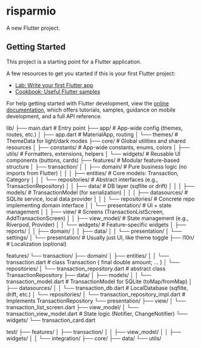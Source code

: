 # risparmio

A new Flutter project.

## Getting Started

This project is a starting point for a Flutter application.

A few resources to get you started if this is your first Flutter project:

- [Lab: Write your first Flutter app](https://docs.flutter.dev/get-started/codelab)
- [Cookbook: Useful Flutter samples](https://docs.flutter.dev/cookbook)

For help getting started with Flutter development, view the
[online documentation](https://docs.flutter.dev/), which offers tutorials,
samples, guidance on mobile development, and a full API reference.



lib/
├── main.dart                   # Entry point
├── app/                        # App-wide config (themes, routes, etc.)
│   ├── app.dart                # MaterialApp, routing
│   └── themes/                 # ThemeData for light/dark modes
├── core/                       # Global utilities and shared resources
│   ├── constants/              # App-wide constants, enums, colors
│   ├── utils/                  # Formatters, extensions, helpers
│   └── widgets/                # Reusable UI components (buttons, cards)
├── features/                   # Modular feature-based structure
│   ├── transaction/
│   │   ├── domain/             # Pure business logic (no imports from Flutter)
│   │   │   ├── entities/       # Core models: Transaction, Category
│   │   │   └── repositories/   # Abstract interfaces (e.g., TransactionRepository)
│   │   ├── data/               # DB layer (sqflite or drift)
│   │   │   ├── models/         # TransactionModel (for serialization)
│   │   │   ├── datasources/    # SQLite service, local data provider
│   │   │   └── repositories/   # Concrete repo implementing domain interface
│   │   └── presentation/       # UI + state management
│   │       ├── view/           # Screens (TransactionListScreen, AddTransactionScreen)
│   │       ├── view_model/     # State management (e.g., Riverpod, Provider)
│   │       └── widgets/        # Feature-specific widgets
│   ├── reports/
│   │   ├── domain/
│   │   ├── data/
│   │   └── presentation/
│   └── settings/
│       └── presentation/       # Usually just UI, like theme toggle
├── l10n/                       # Localization (optional)


features/
└── transaction/
    ├── domain/
    │   ├── entities/
    │   │   └── transaction.dart         # class Transaction { final double amount; ... }
    │   └── repositories/
    │       └── transaction_repository.dart  # abstract class TransactionRepository
    ├── data/
    │   ├── models/
    │   │   └── transaction_model.dart   # TransactionModel for SQLite (toMap/fromMap)
    │   ├── datasources/
    │   │   └── transaction_db.dart      # LocalDatabase (sqflite, drift, etc.)
    │   └── repositories/
    │       └── transaction_repository_impl.dart # Implements TransactionRepository
    └── presentation/
        ├── view/
        │   └── transaction_list_screen.dart
        ├── view_model/
        │   └── transaction_view_model.dart     # State logic (Notifier, ChangeNotifier)
        └── widgets/
            └── transaction_card.dart

test/
├── features/
│   ├── transaction/
│   │   ├── view_model/
│   │   ├── widgets/
│   │   └── integration/
├── core/
├── data/
└── utils/
